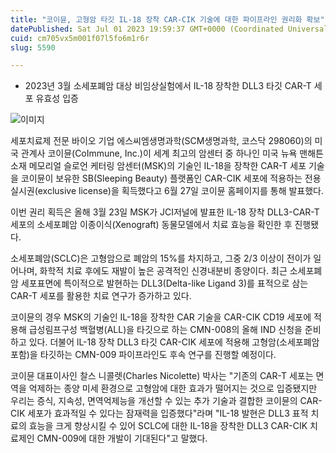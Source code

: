 ```yaml
---
title: "코이뮨, 고형암 타깃 IL-18 장착 CAR-CIK 기술에 대한 파이프라인 권리화 확보"
datePublished: Sat Jul 01 2023 19:59:37 GMT+0000 (Coordinated Universal Time)
cuid: cm705vx5m001f07l5fo6m1r6r
slug: 5590

---
```



- 2023년 3월 소세포폐암 대상 비임상실험에서 IL-18 장착한 DLL3 타깃 CAR-T 세포 유효성 입증

![이미지](https://cdn.hashnode.com/res/hashnode/image/upload/v1739258972435/6cc1791d-f714-4d45-9674-287d8b72a77a.jpeg)

세포치료제 전문 바이오 기업 에스씨엠생명과학(SCM생명과학, 코스닥 298060)의 미국 관계사 코이뮨(CoImmune, Inc.)이 세계 최고의 암센터 중 하나인 미국 뉴욕 맨해튼 소재 메모리얼 슬로언 케터링 암센터(MSK)의 기술인 IL-18을 장착한 CAR-T 세포 기술을 코이뮨이 보유한 SB(Sleeping Beauty) 플랫폼인 CAR-CIK 세포에 적용하는 전용실시권(exclusive license)을 획득했다고 6월 27일 코이뮨 홈페이지를 통해 발표했다.

이번 권리 획득은 올해 3월 23일 MSK가 JCI저널에 발표한 lL-18 장착 DLL3-CAR-T 세포의 소세포폐암 이종이식(Xenograft) 동물모델에서 치료 효능을 확인한 후 진행됐다.

소세포폐암(SCLC)은 고형암으로 폐암의 15%를 차지하고, 그중 2/3 이상이 전이가 일어나며, 화학적 치료 후에도 재발이 높은 공격적인 신경내분비 종양이다. 최근 소세포폐암 세포표면에 특이적으로 발현하는 DLL3(Delta-like Ligand 3)를 표적으로 삼는 CAR-T 세포를 활용한 치료 연구가 증가하고 있다.

코이뮨의 경우 MSK의 기술인 IL-18을 장착한 CAR 기술을 CAR-CIK CD19 세포에 적용해 급성림프구성 백혈병(ALL)을 타깃으로 하는 CMN-008의 올해 IND 신청을 준비하고 있다. 더불어 lL-18 장착 DLL3 타깃 CAR-CIK 세포에 적용해 고형암(소세포폐암 포함)을 타깃하는 CMN-009 파이프라인도 후속 연구를 진행할 예정이다.

코이뮨 대표이사인 찰스 니콜렛(Charles Nicolette) 박사는 "기존의 CAR-T 세포는 면역을 억제하는 종양 미세 환경으로 고형암에 대한 효과가 떨어지는 것으로 입증됐지만 우리는 증식, 지속성, 면역억제능을 개선할 수 있는 추가 기술과 결합한 코이뮨의 CAR-CIK 세포가 효과적일 수 있다는 잠재력을 입증했다"라며 "IL-18 발현은 DLL3 표적 치료의 효능을 크게 향상시킬 수 있어 SCLC에 대한 IL-18을 장착한 DLL3 CAR-CIK 치료제인 CMN-009에 대한 개발이 기대된다"고 말했다.